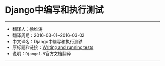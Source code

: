 # Django中编写和执行测试

------------------------------

- 翻译人：徐维涛
- 翻译周期：2016-03-01~2016-03-02
- 中文译名：Django中编写和执行测试
- 原标题和链接：[Writing and running tests](https://docs.djangoproject.com/en/1.9/topics/testing/overview/)
- 说明：`Django1.9`官方文档翻译

-------------------------------